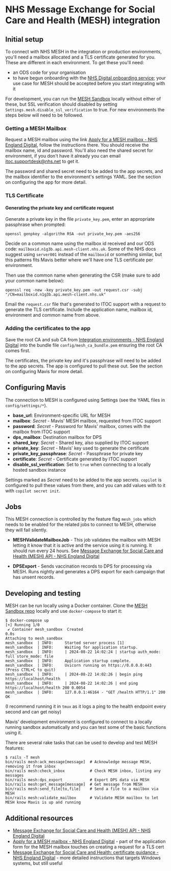 # NHS Message Exchange for Social Care and Health (MESH) integration

## Initial setup

To connect with NHS MESH in the integration or production environments, you'll
need a mailbox allocated and a TLS certificate generated for you. These are
different in each environment. To get these you'll need:

- an ODS code for your organisation
- to have begun onboarding with the [NHS Digital onboarding
  service](https://onboarding.prod.api.platform.nhs.uk/Products); your use case
  for MESH should be accepted before you start integrating with it

For development, you can run the [MESH Sandbox](https://github.com/NHSDigital/mesh-sandbox)
locally without either of these, but SSL verification should disabled by setting
`Settings.mesh.disable_ssl_verification` to true. For new environments the
steps below will need to be followed.

### Getting a MESH Mailbox

Request a MESH mailbox using the link [Apply for a MESH mailbox - NHS England
Digital](https://digital.nhs.uk/services/message-exchange-for-social-care-and-health-mesh/messaging-exchange-for-social-care-and-health-apply-for-a-mailbox),
follow the instructions there. You should receive the mailbox name, id and
password. You'll also need the shared secret for environment, if you don't have
it already you can email itoc.supportdesk@nhs.net to get it.

The password and shared secret need to be added to the app secrets, and the
mailbox identifier to the environment's settings YAML. See the section on
configuring the app for more detail.

### TLS Certificate

#### Generating the private key and certificate request

Generate a private key in the file `private_key.pem`, enter an appropriate
passphrase when prompted:

```shell
openssl genpkey -algorithm RSA -out private_key.pem -aes256
```

Decide on a common name using the mailbox id received and our ODS code:
`mailboxid.n1g3b.api.mesh-client.nhs.uk`. Some of the NHS docs suggest using
`server001` instead of the `mailboxid` or something similar, but this patterns
fits Mavis better where we'll have one TLS certificate per environment.

Then use the common name when generating the CSR (make sure to add your common
name below):

```shell
openssl req -new -key private_key.pem -out request.csr -subj "/CN=mailboxid.n1g3b.api.mesh-client.nhs.uk"
```

Email the `request.csr` file that's generated to ITOC support with a request to
generate the TLS certificate. Include the application name, mailbox id,
environment and common name from above.

### Adding the certificates to the app

Save the root CA and sub CA from [Integration environments - NHS England
Digital](https://digital.nhs.uk/services/path-to-live-environments/integration-environment#rootca-and-subca-certificates)
into the bundle file `config/mesh_ca_bundle.pem` ensuring the root CA comes
first.

The certificates, the private key and it's passphrase will need to be added to
the app secrets. The app is configured to pull these out. See the section on
configuring Mavis for more detail.

## Configuring Mavis

The connection to MESH is configured using Settings (see the YAML files in
`config/settings/*`).

- **base_url**: Environment-specific URL for MESH
- **mailbox**: _Secret_ - Mavis' MESH mailbox, requested from ITOC support
- **password**: _Secret_ - Password for Mavis' mailbox, comes with the mailbox from ITOC support
- **dps_mailbox**: Destination mailbox for DPS
- **shared_key**: _Secret_ - Shared key, also supplied by ITOC support
- **private_key**: _Secret_ - Mavis' key used to generate the certificate
- **private_key_passphrase**: _Secret_ - Passphrase for private key
- **certificate**: _Secret_ - Certificate generated by ITOC support
- **disable_ssl_verification**: Set to `true` when connecting to a locally hosted sandbox instance

Settings marked as _Secret_ need to be added to the app secrets. `copilot` is
configured to pull these values from there, and you can add values with to it
with `copilot secret init`.

## Jobs

This MESH connection is controlled by the feature flag `mesh_jobs` which needs
to be enabled for the related jobs to connect to MESH, otherwise they will fail
silently.

- **MESHValidateMailboxJob** - This job validates the mailbox with MESH letting
  it know that it is active and the service using it is running. It should run
  every 24 hours. See [Message Exchange for Social Care and Health (MESH) API -
  NHS England Digital](https://digital.nhs.uk/developer/api-catalogue/message-exchange-for-social-care-and-health-api#post-/messageexchange/-mailbox_id-)

- **DPSExport** - Sends vaccination records to DPS for processing via MESH. Runs
  nightly and generates a DPS export for each campaign that has unsent records.

## Developing and testing

MESH can be run locally using a Docker container. Clone the [MESH Sandbox repo](https://github.com/NHSDigital/mesh-sandbox) locally and use `docker-compose` to start it:

```
$ docker-compose up
[+] Running 1/0
 ✔ Container mesh_sandbox  Created                                                                                       0.0s
Attaching to mesh_sandbox
mesh_sandbox  | INFO:     Started server process [1]
mesh_sandbox  | INFO:     Waiting for application startup.
mesh_sandbox  | INFO:     | 2024-08-22 14:02:24 | startup auth_mode: full store_mode: file
mesh_sandbox  | INFO:     Application startup complete.
mesh_sandbox  | INFO:     Uvicorn running on https://0.0.0.0:443 (Press CTRL+C to quit)
mesh_sandbox  | INFO:     | 2024-08-22 14:02:26 | begin ping https://localhost/health
mesh_sandbox  | INFO:     | 2024-08-22 14:02:26 | end ping https://localhost/health 200 0.0054
mesh_sandbox  | INFO:     127.0.0.1:46164 - "GET /health HTTP/1.1" 200 OK
```

(I recommend running it in `tmux` as it logs a ping to the health endpoint every
second and can get noisy)

Mavis' development environment is configured to connect to a locally running
sandbox automatically and you can test some of the basic functions using it.

There are several rake tasks that can be used to develop and test MESH features:

```
$ rails -T mesh
bin/rails mesh:ack_message[message]  # Acknowledge message MESH, removing it from inbox
bin/rails mesh:check_inbox           # Check MESH inbox, listing any messages
bin/rails mesh:dps_export            # Export DPS data via MESH
bin/rails mesh:get_message[message]  # Get message from MESH
bin/rails mesh:send_file[to,file]    # Send a file to a mailbox via MESH
bin/rails mesh:validate_mailbox      # Validate MESH mailbox to let MESH know Mavis is up and running
```

## Additional resources

- [Message Exchange for Social Care and Health (MESH) API - NHS England Digital](https://digital.nhs.uk/developer/api-catalogue/message-exchange-for-social-care-and-health-api#overview--end-to-end-process-to-integrate-with-mesh-api)
- [Apply for a MESH mailbox - NHS England Digital](https://digital.nhs.uk/services/message-exchange-for-social-care-and-health-mesh/messaging-exchange-for-social-care-and-health-apply-for-a-mailbox) - part of the application form for the MESH mailbox touches on creating a request for a TLS cert
- [Message Exchange for Social Care and Health: certificate guidance - NHS England Digital](https://digital.nhs.uk/services/message-exchange-for-social-care-and-health-mesh/mesh-guidance-hub/certificate-guidance) - more detailed instructions that targets Windows systems, but still useful
